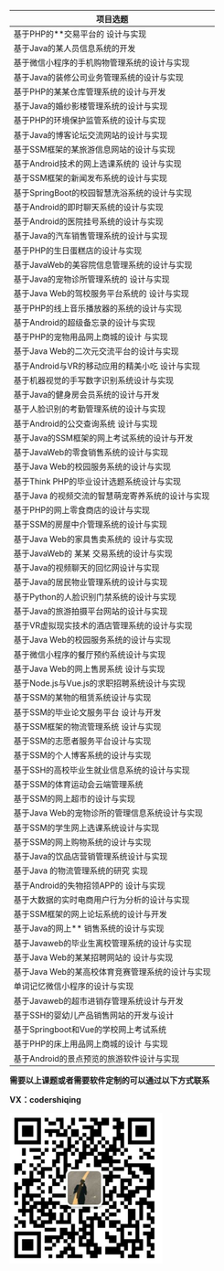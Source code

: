 | 项目选题                                          |
| ------------------------------------------------- |
| 基于PHP的**交易平台的 设计与实现                  |
| 基于Java的某人员信息系统的开发                    |
| 基于微信小程序的手机购物管理系统的设计与实现      |
| 基于Java的装修公司业务管理系统的设计与实现        |
| 基于PHP的某某仓库管理系统的设计与开发             |
| 基于Java的婚纱影楼管理系统的设计与实现            |
| 基于PHP的环境保护监管系统的设计与实现             |
| 基于Java的博客论坛交流网站的设计与实现            |
| 基于SSM框架的某旅游信息网站的设计与实现           |
| 基于Android技术的网上选课系统的 设计与实现        |
| 基于SSM框架的新闻发布系统的设计与实现             |
| 基于SpringBoot的校园智慧洗浴系统的设计与实现      |
| 基于Android的即时聊天系统的设计与实现             |
| 基于Android的医院挂号系统的设计与实现             |
| 基于Java的汽车销售管理系统的设计与实现            |
| 基于PHP的生日蛋糕店的设计与实现                   |
| 基于JavaWeb的美容院信息管理系统的设计与实现       |
| 基于Java的宠物诊所管理系统的 设计与实现           |
| 基于Java Web的驾校服务平台系统的 设计与实现       |
| 基于PHP的线上音乐播放器的系统的设计与实现         |
| 基于Android的超级备忘录的设计与实现               |
| 基于PHP的宠物用品网上商城的设计 与实现            |
| 基于Java Web的二次元交流平台的设计与实现          |
| 基于Android与VR的移动应用的精美小吃 设计与实现    |
| 基于机器视觉的手写数字识别系统设计与实现          |
| 基于Java的健身房会员系统的设计与开发              |
| 基于人脸识别的考勤管理系统的设计与实现            |
| 基于Android的公交查询系统 设计与实现              |
| 基于Java的SSM框架的网上考试系统的设计与开发       |
| 基于JavaWeb的零食销售系统的设计与实现             |
| 基于Java Web的校园服务系统的设计与实现            |
| 基于Think PHP的毕业设计选题系统设计与实现         |
| 基于Java 的视频交流的智慧萌宠寄养系统的设计与实现 |
| 基于PHP的网上零食商店的设计与实现                 |
| 基于SSM的房屋中介管理系统的设计与实现             |
| 基于Java Web的家具售卖系统的 设计与实现           |
| 基于JavaWeb的 某某 交易系统的设计与实现           |
| 基于Java的视频聊天的回忆网设计与实现              |
| 基于Java的居民物业管理系统的设计与实现            |
| 基于Python的人脸识别门禁系统的设计与实现          |
| 基于Java的旅游拍摄平台网站的设计与实现            |
| 基于VR虚拟现实技术的酒店管理系统的设计与实现      |
| 基于Java Web的校园服务系统的设计与实现            |
| 基于微信小程序的餐厅预约系统设计与实现            |
| 基于Java Web的网上售房系统 设计与实现             |
| 基于Node.js与Vue.js的求职招聘系统设计与实现       |
| 基于SSM的某物的租赁系统设计与实现                 |
| 基于SSM的毕业论文服务平台 设计与开发              |
| 基于SSM框架的物流管理系统 设计与实现              |
| 基于SSM的志愿者服务平台设计与实现                 |
| 基于SSM的个人博客系统的设计与实现                 |
| 基于SSH的高校毕业生就业信息系统的设计与实现       |
| 基于SSM的体育运动会云端管理系统                   |
| 基于SSM的网上超市的设计与实现                     |
| 基于Java Web的宠物诊所的管理信息系统设计与实现    |
| 基于SSM的学生网上选课系统设计与实现               |
| 基于SSM的网上购物系统的设计与实现                 |
| 基于Java的饮品店营销管理系统设计与实现            |
| 基于Java 的物流管理系统的研究 实现                |
| 基于Android的失物招领APP的 设计与实现             |
| 基于大数据的实时电商用户行为分析的设计与实现      |
| 基于SSM框架的网上论坛系统的设计与开发             |
| 基于Java的网上** 销售系统的设计与实现             |
| 基于Javaweb的毕业生离校管理系统的设计与实现       |
| 基于Java Web的某某招聘网站的 设计与实现           |
| 基于Java Web的某高校体育竞赛管理系统的设计与实现  |
| 单词记忆微信小程序的设计与实现                    |
| 基于Javaweb的超市进销存管理系统设计与开发         |
| 基于SSH的婴幼儿产品销售网站的开发与设计           |
| 基于Springboot和Vue的学校网上考试系统             |
| 基于PHP的床上用品网上商城的设计 与实现            |
| 基于Android的景点预览的旅游软件设计与实现         |



**需要以上课题或者需要软件定制的可以通过以下方式联系**

**VX：codershiqing**



<img src="https://github.com/14teacher/Select-A-Topic/blob/main/VX.jpg" alt="image-20201217100213706" style="zoom: 33%;" />
















